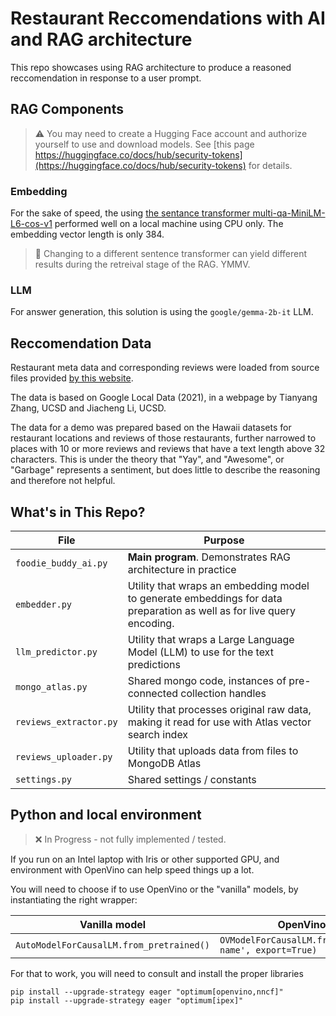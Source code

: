 
# Restaurant Reccomendations with AI and RAG architecture

This repo showcases using RAG architecture to produce a reasoned reccomendation in response to a user prompt.

## RAG Components

> :warning: You may need to create a Hugging Face account and authorize yourself to use and download models. See [this page https://huggingface.co/docs/hub/security-tokens](https://huggingface.co/docs/hub/security-tokens) for details.

### Embedding

For the sake of speed, the using [the sentance transformer multi-qa-MiniLM-L6-cos-v1](<https://huggingface.co/sentence-transformers/multi-qa-MiniLM-L6-cos-v1#multi-qa-minilm-l6-cos-v1>) performed well on a local machine using CPU only. The embedding vector length is only 384.

> :notebook: Changing to a different sentence transformer can yield different results during the retreival stage of the RAG. YMMV.

### LLM

For answer generation, this solution is using the `google/gemma-2b-it` LLM.

## Reccomendation Data

Restaurant meta data and corresponding reviews were loaded from source files provided [by this website](https://datarepo.eng.ucsd.edu/mcauley_group/gdrive/googlelocal/).

The data is based on Google Local Data (2021), in a webpage by Tianyang Zhang, UCSD and Jiacheng Li, UCSD.

The data for a demo was prepared based on the Hawaii datasets for restaurant locations and reviews of those restaurants, further narrowed to places with 10 or more reviews and reviews that have a text length above 32 characters. This is under the theory that "Yay", and "Awesome", or "Garbage" represents a sentiment, but does little to describe the reasoning and therefore not helpful.

## What's in This Repo?

File | Purpose
--- | ---
`foodie_buddy_ai.py` | **Main program**. Demonstrates RAG architecture in practice
`embedder.py` | Utility that wraps an embedding model to generate embeddings for data preparation as well as for live query encoding.
`llm_predictor.py` | Utility that wraps a Large Language Model (LLM) to use for the text predictions
`mongo_atlas.py` | Shared mongo code, instances of pre-connected collection handles
`reviews_extractor.py` | Utility that processes original raw data, making it read for use with Atlas vector search index
`reviews_uploader.py` | Utility that uploads data from files to MongoDB Atlas
`settings.py` | Shared settings / constants

## Python and local environment

> :x: In Progress - not fully implemented / tested.

If you run on an Intel laptop with Iris or other supported GPU, and environment with OpenVino can help speed things up a lot.

You will need to choose if to use OpenVino or the "vanilla" models, by instantiating the right wrapper:

Vanilla model | OpenVino optimized
--- | ---
`AutoModelForCausalLM.from_pretrained()` | `OVModelForCausalLM.from_pretrained('model-name', export=True)`

For that to work, you will need to consult and install the proper libraries

```shell
pip install --upgrade-strategy eager "optimum[openvino,nncf]"
pip install --upgrade-strategy eager "optimum[ipex]"
```
